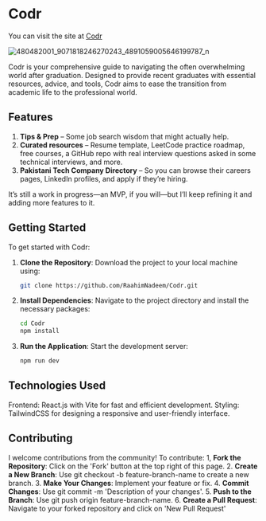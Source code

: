 # Codr

You can visit the site at <a href="https://codr-io.vercel.app/" target="_blank">Codr</a>  

![480482001_9071818246270243_4891059005646199787_n](https://github.com/user-attachments/assets/32717d88-b27f-4ada-95a3-452c6cc3449d)

Codr is your comprehensive guide to navigating the often overwhelming world after graduation. Designed to provide recent graduates with essential resources, advice, and tools, Codr aims to ease the transition from academic life to the professional world.

## Features
1. **Tips & Prep** – Some job search wisdom that might actually help.
2. **Curated resources** – Resume template, LeetCode practice roadmap, free courses, a GitHub repo with real interview questions asked in some technical interviews, and more.
3. **Pakistani Tech Company Directory** – So you can browse their careers pages, LinkedIn profiles, and apply if they’re hiring.

It’s still a work in progress—an MVP, if you will—but I’ll keep refining it and adding more features to it. 

## Getting Started

To get started with Codr:

1. **Clone the Repository**: Download the project to your local machine using:

   ```bash
   git clone https://github.com/RaahimNadeem/Codr.git
   
2. **Install Dependencies**: Navigate to the project directory and install the necessary packages:
  
    ```bash
    cd Codr
    npm install

3. **Run the Application**: Start the development server:
    ```bash
    npm run dev

## Technologies Used
Frontend: React.js with Vite for fast and efficient development.
Styling: TailwindCSS for designing a responsive and user-friendly interface.


## Contributing
I welcome contributions from the community! To contribute:
1, **Fork the Repository**: Click on the 'Fork' button at the top right of this page.
2. **Create a New Branch**: Use git checkout -b feature-branch-name to create a new branch.
3. **Make Your Changes**: Implement your feature or fix.
4. **Commit Changes**: Use git commit -m 'Description of your changes'.
5. **Push to the Branch**: Use git push origin feature-branch-name.
6. **Create a Pull Request**: Navigate to your forked repository and click on 'New Pull Request'
